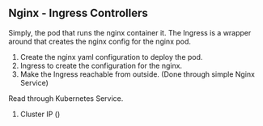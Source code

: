 ## Nginx - Ingress Controllers

Simply, the pod that runs the nginx container it. The Ingress is a wrapper around that creates the nginx config for the nginx pod. 

1. Create the nginx yaml configuration to deploy the pod.
2. Ingress to create the configuration for the nginx.
3. Make the Ingress reachable from outside. (Done through simple Nginx Service)

Read through Kubernetes Service. 
1. Cluster IP ()







